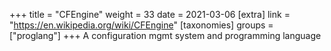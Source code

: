 +++
title = "CFEngine"
weight = 33
date = 2021-03-06
[extra]
link = "https://en.wikipedia.org/wiki/CFEngine"
[taxonomies]
groups = ["proglang"]
+++
A configuration mgmt system and programming language

